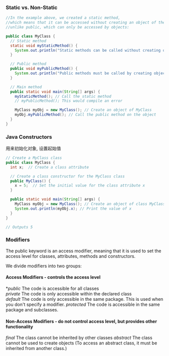 ### Static vs. Non-Static
```java
//In the example above, we created a static method, 
//which means that it can be accessed without creating an object of the class, 
//unlike public, which can only be accessed by objects:

public class MyClass {
  // Static method
  static void myStaticMethod() {
    System.out.println("Static methods can be called without creating objects");
  }

  // Public method
  public void myPublicMethod() {
    System.out.println("Public methods must be called by creating objects");
  }

  // Main method
  public static void main(String[] args) {
    myStaticMethod(); // Call the static method
    // myPublicMethod(); This would compile an error

    MyClass myObj = new MyClass(); // Create an object of MyClass
    myObj.myPublicMethod(); // Call the public method on the object
  }
}
```

### Java Constructors
用来初始化对象, 设置起始值
```java
// Create a MyClass class
public class MyClass {
  int x;  // Create a class attribute

  // Create a class constructor for the MyClass class
  public MyClass() {
    x = 5;  // Set the initial value for the class attribute x
  }

  public static void main(String[] args) {
    MyClass myObj = new MyClass(); // Create an object of class MyClass (This will call the constructor)
    System.out.println(myObj.x); // Print the value of x
  }
}

// Outputs 5
```

### Modifiers
The public keyword is an access modifier, meaning that it is used to set the access level for classes, attributes, methods and constructors.

We divide modifiers into two groups:

#### Access Modifiers - controls the access level
**public*	The code is accessible for all classes	
*private*	The code is only accessible within the declared class	
*default*	The code is only accessible in the same package. This is used when you don't specify a modifier.
*protected*	The code is accessible in the same package and subclasses. 

#### Non-Access Modifiers - do not control access level, but provides other functionality
*final*	The class cannot be inherited by other classes 
*abstract*	The class cannot be used to create objects (To access an abstract class, it must be inherited from another class.)
